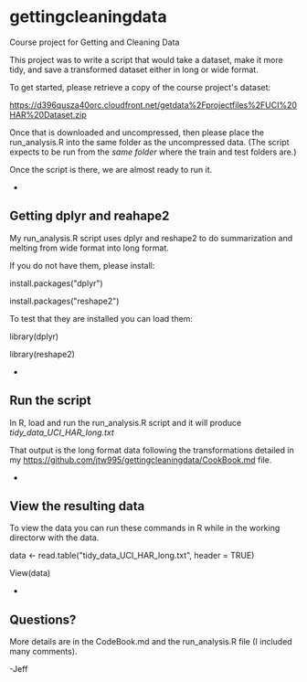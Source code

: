 # gettingcleaningdata
Course project for Getting and Cleaning Data

This project was to write a script that would take a dataset, 
make it more tidy, and save a transformed dataset either in long or wide format.

To get started, please retrieve a copy of the course project's dataset:

https://d396qusza40orc.cloudfront.net/getdata%2Fprojectfiles%2FUCI%20HAR%20Dataset.zip

Once that is downloaded and uncompressed, then please place the run_analysis.R into 
the same folder as the uncompressed data. (The script expects to be run from the 
*same folder* where the train and test folders are.)

Once the script is there, we are almost ready to run it.

-
Getting dplyr and reahape2
-
My run_analysis.R script uses dplyr and reshape2 to do summarization and melting from wide format into long format.  

If you do not have them, please install:

install.packages("dplyr")

install.packages("reshape2")

To test that they are installed you can load them:

library(dplyr)

library(reshape2)

-
Run the script
-
In R, load and run the run_analysis.R script and it will produce _tidy_data_UCI_HAR_long.txt_

That output is the long format data following the transformations detailed in my
https://github.com/jtw995/gettingcleaningdata/CookBook.md file.

-
View the resulting data
-
To view the data you can run these commands in R while in the working directorw with the data.

data <- read.table("tidy_data_UCI_HAR_long.txt", header = TRUE)

View(data)

-
Questions?
-

More details are in the CodeBook.md and the run_analysis.R file (I included many comments).

-Jeff
